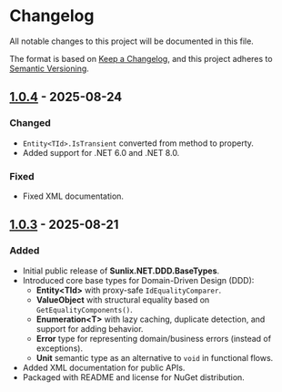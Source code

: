 ﻿# Changelog
All notable changes to this project will be documented in this file.

The format is based on [Keep a Changelog](https://keepachangelog.com/en/1.1.0/),
and this project adheres to [Semantic Versioning](https://semver.org/spec/v2.0.0.html).

## [1.0.4] - 2025-08-24
### Changed
- `Entity<TId>.IsTransient` converted from method to property.
- Added support for .NET 6.0 and .NET 8.0.

### Fixed
- Fixed XML documentation.

## [1.0.3] - 2025-08-21
### Added
- Initial public release of **Sunlix.NET.DDD.BaseTypes**.
- Introduced core base types for Domain-Driven Design (DDD):
  - **Entity\<TId>** with proxy-safe `IdEqualityComparer`.
  - **ValueObject** with structural equality based on `GetEqualityComponents()`.
  - **Enumeration\<T>** with lazy caching, duplicate detection, and support for adding behavior.
  - **Error** type for representing domain/business errors (instead of exceptions).
  - **Unit** semantic type as an alternative to `void` in functional flows.
- Added XML documentation for public APIs.
- Packaged with README and license for NuGet distribution.

[1.0.3]: https://github.com/Sunlix-Software/Sunlix.NET.DDD.BaseTypes/tree/1.0.3
[1.0.4]: https://github.com/Sunlix-Software/Sunlix.NET.DDD.BaseTypes/tree/1.0.4